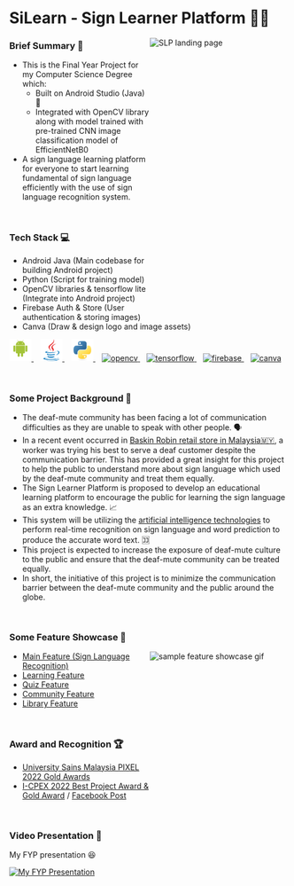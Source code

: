 <h1>SiLearn - Sign Learner Platform 🤙🏼</h1>
<img align="right" alt="SLP landing page" src="https://github.com/KongQuan98/SiLearnPlatform/assets/79594104/ae8ecf2c-fb9b-4a5f-b45c-13527edd97c5" width="250px" height="500px"/>

<h3>Brief Summary 📝</h3>

  - This is the Final Year Project for my Computer Science Degree which:
      - Built on Android Studio (Java) 🤖
      - Integrated with OpenCV library along with model trained with pre-trained CNN image classification model of EfficientNetB0
  - A sign language learning platform for everyone to start learning fundamental of sign language efficiently with the use of sign language recognition system.

<br>
<h3>Tech Stack 💻</h3>

- Android Java (Main codebase for building Android project)
- Python (Script for training model)
- OpenCV libraries & tensorflow lite (Integrate into Android project)
- Firebase Auth & Store (User authentication & storing images)
- Canva (Draw & design logo and image assets) 

<p align="left"> 
  <a href="https://developer.android.com" target="_blank" rel="noreferrer"> <img src="https://raw.githubusercontent.com/devicons/devicon/master/icons/android/android-original-wordmark.svg" alt="android" width="40" height="40"/> </a> &nbsp&nbsp
  <a href="https://www.java.com" target="_blank" rel="noreferrer"> <img src="https://raw.githubusercontent.com/devicons/devicon/master/icons/java/java-original.svg" alt="java" width="40" height="40"/> </a> &nbsp&nbsp
  <a href="https://www.python.org" target="_blank" rel="noreferrer"> <img src="https://raw.githubusercontent.com/devicons/devicon/master/icons/python/python-original.svg" alt="python" width="40" height="40"/> </a> &nbsp&nbsp
  <a href="https://opencv.org/" target="_blank" rel="noreferrer"> <img src="https://www.vectorlogo.zone/logos/opencv/opencv-icon.svg" alt="opencv" width="40" height="40"/> </a> &nbsp&nbsp
  <a href="https://www.tensorflow.org" target="_blank" rel="noreferrer"> <img src="https://www.vectorlogo.zone/logos/tensorflow/tensorflow-icon.svg" alt="tensorflow" width="40" height="40"/> </a> &nbsp&nbsp
  <a href="https://firebase.google.com/" target="_blank" rel="noreferrer"> <img src="https://www.vectorlogo.zone/logos/firebase/firebase-icon.svg" alt="firebase" width="40" height="40"/> </a> &nbsp&nbsp
  <a href="https://www.canva.com" target="_blank" rel="noreferrer"> <img src="https://upload.wikimedia.org/wikipedia/commons/thumb/0/08/Canva_icon_2021.svg/2048px-Canva_icon_2021.svg.png" alt="canva" width="40" height="40"/> </a> 
</p>
<br>
<h3>Some Project Background 🍦</h3>

- The deaf-mute community has been facing a lot of communication difficulties as they are unable to speak with other people. 🗣️
- In a recent event occurred in [Baskin Robin retail store in  Malaysia🇲🇾](https://www.malaymail.com/news/life/2021/06/10/malaysian-baskin-robbins-employee-praised-for-serving-deaf-customer-despite/1981141#google_vignette), a worker was trying his best to serve a deaf customer despite the communication barrier. This has provided a great insight for this project to help the public to understand more about sign language which used by the deaf-mute community and treat them equally.
- The Sign Learner Platform is proposed to develop an educational learning platform to encourage the public for learning the sign language as an extra knowledge. 📈
- This system will be utilizing the [artificial intelligence technologies](https://keras.io/api/applications/efficientnet/) to perform real-time recognition on sign language and word prediction to produce the accurate word text. 🈁
- This project is expected to increase the exposure of deaf-mute culture to the public and ensure that the deaf-mute community can be treated equally.
- In short, the initiative of this project is to minimize the communication barrier between the deaf-mute community and the public around the globe.
  
<br>
<h3>Some Feature Showcase 🏹</h3>

<img align="right" alt="sample feature showcase gif" src="https://github.com/KongQuan98/SiLearnPlatform/assets/79594104/3f8c0425-6086-4c83-a8d1-772e39841afe" width="250px" height="500px"/>

- [Main Feature (Sign Language Recognition)](https://drive.google.com/file/d/1InVo5FeQHUTj6QZvFW2gLdZBfjcPmpgH/view?usp=drive_link)
- [Learning Feature](https://drive.google.com/file/d/1IXHgxg7b5WkIhEeQSa5wPxe9klP0INzQ/view?usp=drive_link)
- [Quiz Feature](https://drive.google.com/file/d/1IasVSTs5QcETU1NrCoQ9NWy69lEVRXjr/view?usp=drive_link)
- [Community Feature](https://drive.google.com/file/d/1IgFMsy-_zlXnL1j7fZn0PcKCgONBw1_m/view?usp=drive_link)
- [Library Feature](https://drive.google.com/file/d/1Iii8ttdaeUM64BH6LK-yih1DlcK6nPkG/view?usp=drive_link)


<br>
<h3>Award and Recognition 🏆</h3>

- [University Sains Malaysia PIXEL 2022 Gold Awards](https://pixel2022.cssocietyusm.com/awards/gold)
- [I-CPEX 2022 Best Project Award & Gold Award](https://anyflip.com/bhlsd/vwja) / [Facebook Post](https://www.facebook.com/share/p/xKJquYTipGiU6oGc/)

<br>
<h3>Video Presentation 🎥</h3>
<p align="left">My FYP presentation 😆 </p>

[![My FYP Presentation](https://img.youtube.com/vi/jqCAooXVT2c/0.jpg)](https://www.youtube.com/watch?v=jqCAooXVT2c)


